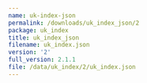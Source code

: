 ```yaml
---
name: uk-index-json
permalink: /downloads/uk_index_json/2
package: uk_index
title: uk_index_json
filename: uk_index.json
version: '2'
full_version: 2.1.1
file: /data/uk_index/2/uk_index.json
---
```

